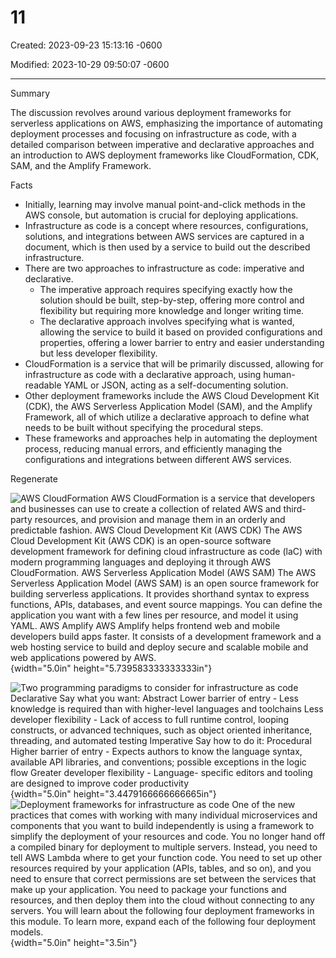 # 11

Created: 2023-09-23 15:13:16 -0600

Modified: 2023-10-29 09:50:07 -0600

---

Summary

The discussion revolves around various deployment frameworks for serverless applications on AWS, emphasizing the importance of automating deployment processes and focusing on infrastructure as code, with a detailed comparison between imperative and declarative approaches and an introduction to AWS deployment frameworks like CloudFormation, CDK, SAM, and the Amplify Framework.

Facts

- Initially, learning may involve manual point-and-click methods in the AWS console, but automation is crucial for deploying applications.
- Infrastructure as code is a concept where resources, configurations, solutions, and integrations between AWS services are captured in a document, which is then used by a service to build out the described infrastructure.
- There are two approaches to infrastructure as code: imperative and declarative.
  - The imperative approach requires specifying exactly how the solution should be built, step-by-step, offering more control and flexibility but requiring more knowledge and longer writing time.
  - The declarative approach involves specifying what is wanted, allowing the service to build it based on provided configurations and properties, offering a lower barrier to entry and easier understanding but less developer flexibility.
- CloudFormation is a service that will be primarily discussed, allowing for infrastructure as code with a declarative approach, using human-readable YAML or JSON, acting as a self-documenting solution.
- Other deployment frameworks include the AWS Cloud Development Kit (CDK), the AWS Serverless Application Model (SAM), and the Amplify Framework, all of which utilize a declarative approach to define what needs to be built without specifying the procedural steps.
- These frameworks and approaches help in automating the deployment process, reducing manual errors, and efficiently managing the configurations and integrations between different AWS services.

Regenerate



![AWS CloudFormation AWS CloudFormation is a service that developers and businesses can use to create a collection of related AWS and third-party resources, and provision and manage them in an orderly and predictable fashion. AWS Cloud Development Kit (AWS CDK) The AWS Cloud Development Kit (AWS CDK) is an open-source software development framework for defining cloud infrastructure as code (laC) with modern programming languages and deploying it through AWS CloudFormation. AWS Serverless Application Model (AWS SAM) The AWS Serverless Application Model (AWS SAM) is an open source framework for building serverless applications. It provides shorthand syntax to express functions, APIs, databases, and event source mappings. You can define the application you want with a few lines per resource, and model it using YAML. AWS Amplify AWS Amplify helps frontend web and mobile developers build apps faster. It consists of a development framework and a web hosting service to build and deploy secure and scalable mobile and web applications powered by AWS. ](../../../media/AWS-Developing-Serverless-Solutions-on-AWS-Module-4-11-image1.png){width="5.0in" height="5.739583333333333in"}



![Two programming paradigms to consider for infrastructure as code Declarative Say what you want: Abstract Lower barrier of entry - Less knowledge is required than with higher-level languages and toolchains Less developer flexibility - Lack of access to full runtime control, looping constructs, or advanced techniques, such as object oriented inheritance, threading, and automated testing Imperative Say how to do it: Procedural Higher barrier of entry - Expects authors to know the language syntax, available API libraries, and conventions; possible exceptions in the logic flow Greater developer flexibility - Language- specific editors and tooling are designed to improve coder productivity ](../../../media/AWS-Developing-Serverless-Solutions-on-AWS-Module-4-11-image2.png){width="5.0in" height="3.4479166666666665in"}![Deployment frameworks for infrastructure as code One of the new practices that comes with working with many individual microservices and components that you want to build independently is using a framework to simplify the deployment of your resources and code. You no longer hand off a compiled binary for deployment to multiple servers. Instead, you need to tell AWS Lambda where to get your function code. You need to set up other resources required by your application (APIs, tables, and so on), and you need to ensure that correct permissions are set between the services that make up your application. You need to package your functions and resources, and then deploy them into the cloud without connecting to any servers. You will learn about the following four deployment frameworks in this module. To learn more, expand each of the following four deployment models. ](../../../media/AWS-Developing-Serverless-Solutions-on-AWS-Module-4-11-image3.png){width="5.0in" height="3.5in"}



